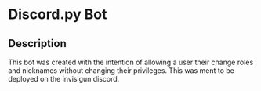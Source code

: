 # Discord.py Bot

## Description

This bot was created with the intention of allowing a user their change roles and nicknames without changing their privileges. This was ment to be deployed on the invisigun discord.